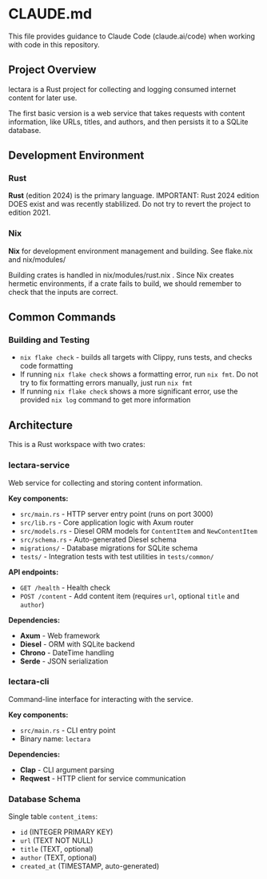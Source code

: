 # CLAUDE.md

This file provides guidance to Claude Code (claude.ai/code) when working with code in this repository.

## Project Overview

lectara is a Rust project for collecting and logging consumed internet content for later use. 

The first basic version is a web service that takes requests with content information,
like URLs, titles, and authors, and then persists it to a SQLite database.

## Development Environment

### Rust

**Rust** (edition 2024) is the primary language. 
IMPORTANT: Rust 2024 edition DOES exist and was recently stablilized. 
Do not try to revert the project to edition 2021.

### Nix

**Nix** for development environment management and building. See flake.nix and nix/modules/

Building crates is handled in nix/modules/rust.nix . 
Since Nix creates hermetic environments, if a crate fails to build, we should remember to check that 
the inputs are correct.

## Common Commands

### Building and Testing
- `nix flake check` - builds all targets with Clippy, runs tests, and checks code formatting
- If running `nix flake check` shows a formatting error, run `nix fmt`. Do not try to fix formatting errors manually, just run `nix fmt`
- If running `nix flake check` shows a more significant error, use the provided `nix log` command to get more information

## Architecture

This is a Rust workspace with two crates:

### lectara-service
Web service for collecting and storing content information.

**Key components:**
- `src/main.rs` - HTTP server entry point (runs on port 3000)
- `src/lib.rs` - Core application logic with Axum router
- `src/models.rs` - Diesel ORM models for `ContentItem` and `NewContentItem`
- `src/schema.rs` - Auto-generated Diesel schema
- `migrations/` - Database migrations for SQLite schema
- `tests/` - Integration tests with test utilities in `tests/common/`

**API endpoints:**
- `GET /health` - Health check
- `POST /content` - Add content item (requires `url`, optional `title` and `author`)

**Dependencies:**
- **Axum** - Web framework
- **Diesel** - ORM with SQLite backend
- **Chrono** - DateTime handling
- **Serde** - JSON serialization

### lectara-cli
Command-line interface for interacting with the service.

**Key components:**
- `src/main.rs` - CLI entry point
- Binary name: `lectara`

**Dependencies:**
- **Clap** - CLI argument parsing
- **Reqwest** - HTTP client for service communication

### Database Schema
Single table `content_items`:
- `id` (INTEGER PRIMARY KEY)
- `url` (TEXT NOT NULL)
- `title` (TEXT, optional)
- `author` (TEXT, optional)
- `created_at` (TIMESTAMP, auto-generated)